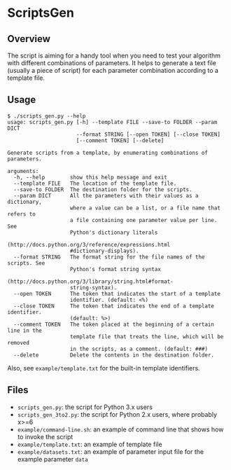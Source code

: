 ScriptsGen
====================

Overview
--------------------
The script is aiming for a handy tool when you need to test your algorithm with different combinations of parameters. It helps to generate a text file (usually a piece of script) for each parameter combination according to a template file.

Usage
--------------------
    $ ./scripts_gen.py --help
    usage: scripts_gen.py [-h] --template FILE --save-to FOLDER --param DICT
                          --format STRING [--open TOKEN] [--close TOKEN]
                          [--comment TOKEN] [--delete]
    
    Generate scripts from a template, by enumerating combinations of parameters.
    
    arguments:
      -h, --help        show this help message and exit
      --template FILE   The location of the template file.
      --save-to FOLDER  The destination folder for the scripts.
      --param DICT      All the parameters with their values as a dictionary,
                        where a value can be a list, or a file name that refers to
                        a file containing one parameter value per line. See
                        Python's dictionary literals
                        (http://docs.python.org/3/reference/expressions.html
                        #dictionary-displays).
      --format STRING   The format string for the file names of the scripts. See
                        Python's format string syntax
                        (http://docs.python.org/3/library/string.html#format-
                        string-syntax).
      --open TOKEN      The token that indicates the start of a template
                        identifier. (default: <%)
      --close TOKEN     The token that indicates the end of a template identifier.
                        (default: %>)
      --comment TOKEN   The token placed at the beginning of a certain line in the
                        template file that treats the line, which will be removed
                        in the scripts, as a comment. (default: ###)
      --delete          Delete the contents in the destination folder.


Also, see `example/template.txt` for the built-in template identifiers.

Files
--------------------
- `scripts_gen.py`: the script for Python 3.x users
- `scripts_gen_3to2.py`: the script for Python 2.x users, where probably x>=6
- `example/command-line.sh`: an example of command line that shows how to invoke the script
- `example/template.txt`: an example of template file
- `example/datasets.txt`: an example of parameter input file for the example parameter `data`
